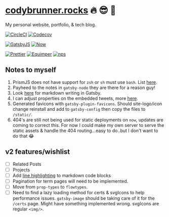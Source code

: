 # [codybrunner.rocks](https://codybrunner.rocks) :fire: :sunglasses: :metal:

My personal website, portfolio, & tech blog.

[![CircleCI](https://img.shields.io/circleci/project/github/rockchalkwushock/how-to-open-source.svg?style=flat-square)](https://circleci.com/gh/rockchalkwushock/codybrunner.rocks)
[![Codecov](https://img.shields.io/codecov/c/github/rockchalkwushock/how-to-open-source.svg?style=flat-square)](https://codecov.io/gh/rockchalkwushock/codybrunner.rocks)

[![GatsbyJS](https://img.shields.io/badge/built%20with-gatsbyjs-9D7CBF.svg?style=flat-square)](https://gatsbyjs.org)
[![Now](https://img.shields.io/badge/deployed%20with-now--cli-orange.svg?style=flat-square)](https://github.com/zeit/now-cli)

[![Prettier](https://img.shields.io/badge/styled_with-prettier-ff69b4.svg?style=flat-square)](https://github.com/prettier/prettier)
[![Equimper](https://img.shields.io/badge/code%20style-equimper-blue.svg?style=flat-square)](https://github.com/EQuimper/eslint-config-equimper)
[![nps](https://img.shields.io/badge/scripts%20run%20with-nps-blue.svg?style=flat-square)](https://github.com/kentcdodds/nps)

## Notes to myself

1. PrismJS does not have support for `zsh` or `sh` must use `bash`. List [here](http://prismjs.com/#languages-list).
2. Payheed to the notes in `gatsby-node` they are there for a reason guy!
3. Look [here](https://using-remark.gatsbyjs.org/hello-world-kitchen-sink/) for markdown writing in Gatsby.
4. I can adjust properties on the embedded tweets, more [here](https://dev.twitter.com/web/embedded-tweets/parameters).
5. Generated favicons with `gatsby-plugin-favicons`. Should site-logo/icon change reinstall and add to `gatsby-config` then copy the files to `/static/`.
6. 404's are still not being used for static deployments on `now`, updates are coming to correct this. For now I could make my own server to serve the static assets & handle the 404 routing...easy to do..but I don't want to do that :joy:

## v2 features/wishlist

* [ ] Related Posts
* [ ] Projects
* [ ] Add [line highlighting](https://www.gatsbyjs.org/packages/gatsby-remark-prismjs/#implementation-notes) to markdown code blocks
* [ ] Pagination for term pages will need to be implemented.
* [ ] Move from `prop-types` to `flowtypes`.
* [ ] Need to find a lazy loading method for certs & svgIcons to help performance issues. `gatsby-image` should be taking care of it for the `/certs` page. Might have something implemented wrong. svgIcons are regular `<img/>`.
